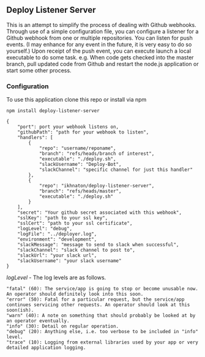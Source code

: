 ## Deploy Listener Server

This is an attempt to simplify the process of dealing with Github webhooks.  Through use of a simple configuration file, you can configure a listener for a Github webhook from one or multiple repositories.  You can listen for push events.  (I may enhance for any event in the future, it is very easy to do so yourself.)  Upon receipt of the push event, you can execute launch a local executable to do some task.  e.g.  When code gets checked into the master branch, pull updated code from Github and restart the node.js application or start some other process.

### Configuration
To use this application clone this repo or install via npm

```npm install deploy-listener-server```


```
{
	"port": port your webhook listens on,
	"githubPath": "path for your webhook to listen",
	"handlers": [
		{
			"repo": "username/reponame",
			"branch": "refs/heads/branch of interest",
			"executable": "./deploy.sh",
			"slackUsername": "Deploy-Bot",
			"slackChannel": "specific channel for just this handler"
		},
		{
			"repo": "ikhnaton/deploy-listener-server",
			"branch": "refs/heads/master",
			"executable": "./deploy.sh"
        }
	],
	"secret": "Your github secret associated with this webhook",
	"sslKey": "path to your ssl key",
	"sslCert": "path to your ssl certificate",
	"logLevel": "debug",
	"logFile": "../deployer.log",
	"environment": "development",
	"slackMessage": "message to send to slack when successful",
	"slackChannel": "slack channel to post to",
	"slackUrl": "your slack url",
	"slackUsername": "your slack username"
}
```

*logLevel* - The log levels are as follows.

    "fatal" (60): The service/app is going to stop or become unusable now. An operator should definitely look into this soon.
    "error" (50): Fatal for a particular request, but the service/app continues servicing other requests. An operator should look at this soon(ish).
    "warn" (40): A note on something that should probably be looked at by an operator eventually.
    "info" (30): Detail on regular operation.
    "debug" (20): Anything else, i.e. too verbose to be included in "info" level.
    "trace" (10): Logging from external libraries used by your app or very detailed application logging.
